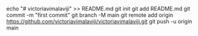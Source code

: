 echo "# victoriavimalaviji" >> README.md
git init
git add README.md
git commit -m "first commit"
git branch -M main
git remote add origin https://github.com/victoriavimalaviji/victoriavimalaviji.git
git push -u origin main


